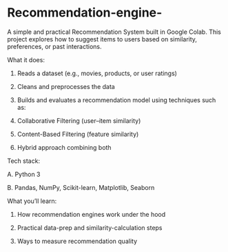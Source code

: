 # Recommendation-engine-
A simple and practical Recommendation System built in Google Colab.
This project explores how to suggest items to users based on similarity, preferences, or past interactions.

 What it does:

1. Reads a dataset (e.g., movies, products, or user ratings)

2. Cleans and preprocesses the data

3. Builds and evaluates a recommendation model using techniques such as:

4. Collaborative Filtering (user–item similarity)

5. Content-Based Filtering (feature similarity)

6. Hybrid approach combining both

 Tech stack:

A. Python 3

B. Pandas, NumPy, Scikit-learn, Matplotlib, Seaborn

What you’ll learn:

1. How recommendation engines work under the hood

2. Practical data-prep and similarity-calculation steps

3. Ways to measure recommendation quality
